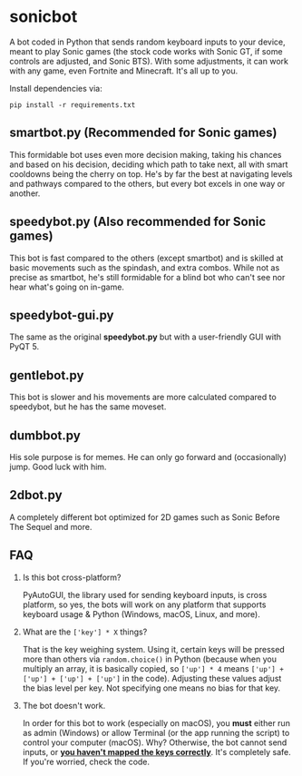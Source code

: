 # sonicbot
A bot coded in Python that sends random keyboard inputs to your device, meant to play Sonic games (the stock code works with Sonic GT, if some controls are adjusted, and Sonic BTS).
With some adjustments, it can work with any game, even Fortnite and Minecraft. It's all up to you.

Install dependencies via:
```shell
pip install -r requirements.txt
```

## smartbot.py (Recommended for Sonic games)
This formidable bot uses even more decision making, taking his chances and based on his decision, deciding which path to take next, all with smart cooldowns being the cherry on top. He's by far the best at navigating levels and pathways compared to the others, but every bot excels in one way or another.

## speedybot.py (Also recommended for Sonic games)
This bot is fast compared to the others (except smartbot) and is skilled at basic movements such as the spindash, and extra combos.
While not as precise as smartbot, he's still formidable for a blind bot who can't see nor hear what's going on in-game.

## speedybot-gui.py
The same as the original **speedybot.py** but with a user-friendly GUI with PyQT 5.

## gentlebot.py
This bot is slower and his movements are more calculated compared to speedybot, but he has the same moveset.

## dumbbot.py
His sole purpose is for memes. He can only go forward and (occasionally) jump. Good luck with him.

## 2dbot.py
A completely different bot optimized for 2D games such as Sonic Before The Sequel and more.


## FAQ

1. Is this bot cross-platform?
   
   PyAutoGUI, the library used for sending keyboard inputs, is cross platform, so yes, the bots will work on any platform that supports keyboard usage & Python (Windows, macOS, Linux, and more).

2. What are the `['key'] * X` things?
   
   That is the key weighing system. Using it, certain keys will be pressed more than others via `random.choice()` in Python (because when you multiply an array, it is basically copied, so `['up'] * 4` means `['up'] + ['up'] + ['up'] + ['up']` in the code). Adjusting these values adjust the bias level per key. Not specifying     one means no bias for that key.

4. The bot doesn't work.
   
   In order for this bot to work (especially on macOS), you **must** either run as admin (Windows) or allow Terminal (or the app running the script) to control your computer (macOS). Why?           Otherwise, the bot cannot send inputs, or **[you haven't mapped the keys correctly](https://github.com/A-Star100/sonicbot/blob/main/KEYS.md)**. It's completely safe. If you're worried, check the code.
